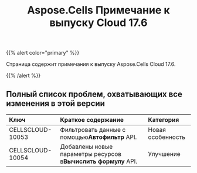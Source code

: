 ﻿---
title: Aspose.Cells Примечание к выпуску Cloud 17.6
second_title: Aspose.Cells Cloud Documen
type: docs
url: /ru/aspose-cells-cloud-17-6-release-notes/
aliases: [/aspose-cells-for-cloud-17-6-release-notes/]
description: Aspose.Cells Облако поддерживает Excel для создания, преобразования, слияния, разделения, защиты, операций с внутренними объектами и т. д.
weight: 60
---
{{% alert color="primary" %}} 

Страница содержит примечания к выпуску Aspose.Cells Cloud 17.6.

{{% /alert %}} 
## **Полный список проблем, охватывающих все изменения в этой версии**

|**Ключ**|**Краткое содержание**|**Категория**|
|:- |:- |:- |
|CELLSCLOUD-10053| Фильтровать данные с помощью**Автофильтр** API.|Новая особенность|
|CELLSCLOUD-10054| Добавлены новые параметры ресурсов в**Вычислить формулу** API.|Улучшение|



